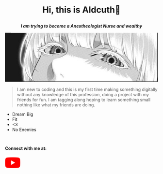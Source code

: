 <h1>
<p align="center">
<b>Hi, this is Aldcuth👋</b>
</p>
</h1>

<p align="center">
<b><i>I am trying to become a Anestheologist Nurse and wealthy</i></b>
</p>

<img src='Images/Screenshot%202023-07-20%20023458.png' width='2500'>

<!--
![](Images/Screenshot%202023-07-20%20023458.png)
-->

<br />

> I am new to coding and this is my first time making something digitally without any knowledge of this profession, doing a project with my friends for fun. I am tagging along hoping to learn something small nothing like what my friends are doing.

- Dream Big
- Fit
- <3
- No Enemies

<br />

<b>Connect with me at:</b>
<p><a href="https://www.youtube.com/channel/UCP7xVVzBqo2TzGojJ8cymLQ"><img alt='Youtube' src='Images/youtube-color.svg' width='50' height='50'></a></p>
  

<!--
**Aldcuth/Aldcuth** is a ✨ _special_ ✨ repository because its `README.md` (this file) appears on your GitHub profile.

Here are some ideas to get you started:

- 🔭 I’m currently working on ...
- 🌱 I’m currently learning ...
- 👯 I’m looking to collaborate on ...
- 🤔 I’m looking for help with ...
- 💬 Ask me about ...
- 📫 How to reach me: ...
- 😄 Pronouns: ...
- ⚡ Fun fact: ...
-->
